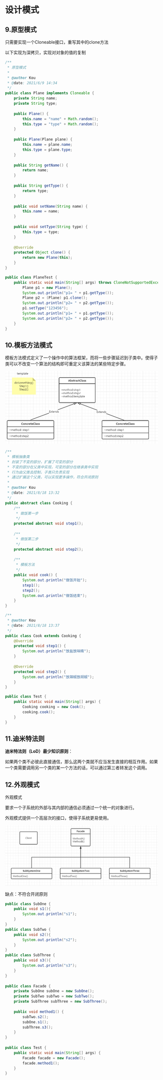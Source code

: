 # 设计模式



## 9.原型模式

只需要实现一个Cloneable接口，重写其中的clone方法

以下实现为深拷贝，实现对对象的值的复制

```java
/**
 * 原型模式
 *
 * @author Kou
 * @date: 2021/6/9 14:34
 */
public class Plane implements Cloneable {
    private String name;
    private String type;

    public Plane() {
        this.name = "name" + Math.random();
        this.type = "type" + Math.random();
    }

    public Plane(Plane plane) {
        this.name = plane.name;
        this.type = plane.type;
    }

    public String getName() {
        return name;
    }

    public String getType() {
        return type;
    }

    public void setName(String name) {
        this.name = name;
    }

    public void setType(String type) {
        this.type = type;
    }

    @Override
    protected Object clone() {
        return new Plane(this);
    }
}
```

```java
public class PlaneTest {
    public static void main(String[] args) throws CloneNotSupportedException {
        Plane p1 = new Plane();
        System.out.println("p1= " + p1.getType());
        Plane p2 = (Plane) p1.clone();
        System.out.println("p2= " + p2.getType());
        p1.setType("123456");
        System.out.println("p1= " + p1.getType());
        System.out.println("p2= " + p2.getType());
    }
}
```



## 10.模板方法模式

模板方法模式定义了一个操作中的算法框架，而将一些步骤延迟到子类中。使得子类可以不改变一个算法的结构即可重定义该算法的某些特定步骤。

![image-20210818133150189](设计模式.assets/image-20210818133150189.png)

```java
/**
 * 模板抽象类
 * 封装了不变的部分，扩展了可变的部分
 * 不变的部分在父类中实现，可变的部分在继承类中实现
 * 行为由父类去控制，子类只负责实现
 * 通过扩展这个父类，可以实现更多操作，符合开闭原则
 *
 * @author Kou
 * @date: 2021/8/18 13:32
 */
public abstract class Cooking {
    /**
     * 做饭第一步
     */
    protected abstract void step1();

    /**
     * 做饭第二步
     */
    protected abstract void step2();

    /**
     * 模板方法
     */
    public void cook() {
        System.out.println("做饭开始");
        step1();
        step2();
        System.out.println("做饭结束");
    }
}
```

```java
/**
 * @author Kou
 * @date: 2021/8/18 13:37
 */
public class Cook extends Cooking {
    @Override
    protected void step1() {
        System.out.println("放盐放味精");
    }

    @Override
    protected void step2() {
        System.out.println("放辣椒放胡椒");
    }
}
```

```java
public class Test {
    public static void main(String[] args) {
        Cooking cooking = new Cook();
        cooking.cook();
    }
}
```





## 11.迪米特法则

**迪米特法则（LoD）最少知识原则**：

如果两个类不必彼此直接通信，那么这两个类就不应当发生直接的相互作用。如果一个类需要调用另一个类的某一个方法的话，可以通过第三者转发这个调用。





## 12.外观模式

外观模式

要求一个子系统的外部与其内部的通信必须通过一个统一的对象进行。

外观模式提供一个高层次的接口，使得子系统更易使用。

![image-20210820151544714](设计模式.assets/image-20210820151544714.png)



缺点：不符合开闭原则

```java
public class SubOne {
    public void s1(){
        System.out.println("s1");
    }
}
public class SubTwo {
    public void s2(){
        System.out.println("s2");
    }
}
public class SubThree {
    public void s3(){
        System.out.println("s3");
    }
}

public class Facade {
    private SubOne subOne = new SubOne();
    private SubTwo subTwo = new SubTwo();
    private SubThree subThree = new SubThree();

    public void method1() {
        subTwo.s2();
        subOne.s1();
        subThree.s3();
    }
}

public class Test {
    public static void main(String[] args) {
        Facade facade = new Facade();
        facade.method1();
    }
}

```

